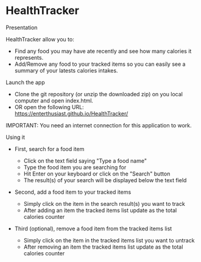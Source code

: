 # HealthTracker

Presentation

HealthTracker allow you to:
- Find any food you may have ate recently and see how many calories it represents.
- Add/Remove any food to your tracked items so you can easily see a summary of your latests calories intakes.

Launch the app

- Clone the git repository (or unzip the downloaded zip) on you local computer and open index.html.
- OR open the following URL: https://enterthusiast.github.io/HealthTracker/

IMPORTANT: You need an internet connection for this application to work.

Using it

- First, search for a food item
	- Click on the text field saying "Type a food name"
	- Type the food item you are searching for
	- Hit Enter on your keyboard or click on the "Search" button
	- The result(s) of your search will be displayed below the text field

- Second, add a food item to your tracked items
	- Simply click on the item in the search result(s) you want to track
	- After adding an item the tracked items list update as the total calories counter

- Third (optional), remove a food item from the tracked items list
	- Simply click on the item in the tracked items list you want to untrack
	- After removing an item the tracked items list update as the total calories counter